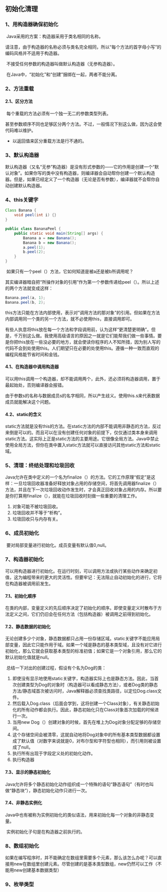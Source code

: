 ## 初始化清理

### 1、用构造器确保初始化

​	Java采用的方案：构造器采用于类名相同的名称。

​	请注意，由于构造器的名称必须与类名完全相同，所以“每个方法的首字母小写”的编码风格并不适用于构造器。

​	不接受任何参数的构造器叫做默认构造器（无参构造器）。

​	在Java中，“初始化”和“创建”捆绑在一起，两者不能分离。

### 2、方法重载

#### 2.1、区分方法

​	每个重载的方法必须有一个独一无二的参数类型列表。

​	甚至参数顺序不同也足够区分两个方法。不过，一般情况下别这么做，因为这会使代码难以维护。	

* 以返回值来区分重载方法是行不通的。	

### 3、默认构造器

​	默认构造器（又名“无参”构造器）是没有形式参数的——它的作用是创建一个“默认对象”。如果你写的类中没有构造器，则编译器会自动帮你创建一个默认构造器。但是，如果已经定义了一个构造器（无论是否有参数），编译器就不会帮你自动创建默认构造器。

### 4、this关键字

```java
Class Banana { 
    void peel(int i) {}
}

public class BananaPeel {
    public static void main(String[] args) {
        Banana a = new Banana();
      	Banana b = new Banana();
        a.peel(1);
        b.peel(2);
    }
}
```

​	如果只有一个peel（）方法，它如何知道是被a还是被b所调用呢？

​	其实编译器暗自把“所操作对象的引用”作为第一个参数传递给peel（）。所以上述的两个方法就变成这样：

```java
Banana.peel(a, 1);
Banana.peel(b, 2);
```

​	this方法只能在方法内部使用，表示对”调用方法的那对象”的引用。但如果在方法内部调用同一个类的另一个方法，就不必使用this，直接调用即可。

​	有些人执意将this放在每一个方法和字段调用前，认为这样“更清楚更明确”。但是，千万别这么做。我使用高级语言的原因之一就是它们能帮我们做一些事情。要是你把this放在一些没必要的地方，就会使读你程序的人不知所措，因为别人写的代码不会到处使用this。人们期望只在必要的处使用this。遵循一种一致而直观的编程风格能节省时间和金钱。

#### 4.1、在构造器中调用构造器

​	可以用this调用一个构造器，却不能调用两个，此外，还必须将构造器调用，置于最起始处，否则编译器会报错。

​	由于参数s的名称与数据成员s的名字相同，所以产生歧义。使用this.s来代表数据成员就能解决这个问题。

#### 4.2、static的含义

​	static方法就是没有this的方法。在static方法的内部不能调用非静态的方法，反过来倒是可以的。而且可以在没有创建任何对象的前提下，仅仅通过类本身来调用static方法。这实际上正是static方法的主要用途。它很像全局方法。Java中禁止使用全局方法，但你在类中置入static方法就可以直接访问其他static方法和static域。

### 5、清理：终结处理和垃圾回收

​	Java允许在类中定义的一个名为finalize（）的方法。它的工作原理“假定”是这样：一旦垃圾回收器准备好释放对象占用的存储空间，将首先调用器finalize（）方法，并且在下一次垃圾回收动作发生时，才会真正回收对象占用的内存。所以要是你打算用finalize（），就能在垃圾回收时刻做一些重要的清理工作。

1. 对象可能不被垃圾回收。
2. 垃圾回收并不等于“析构”。
3. 垃圾回收只与内存有关。

### 6、成员初始化

​	要对局部变量进行初始化。成员变量有默认值0,null。

### 7、构造器初始化

​	可以用构造器进行初始化。在运行时刻，可以调用方法或执行某些动作来确定初值，这为编程带来的更大的灵活性。但要牢记：无法阻止自动初始化的进行，它将在构造器被调用前发生。

#### 7.1、初始化顺序

​	在类的内部，变量定义的先后顺序决定了初始化的顺序。即使变量定义时散布于方法定义之间，它们仍旧会在任何方法（包括构造器）被调用之前得到初始化。

#### 7.2、静态数据的初始化

​	无论创建多少个对象，静态数据都只占用一份存储区域。static关键字不能应用局部变量，因此它只能作用于域。如果一个域是静态的基本类型域，且没有对它进行初始化，那么它就会获取基本类型的标准初值；如果它是一个对象引用，那么它的默认初始化值就是null。 

​	总结一下对出的创建过程，假设有个名为Dog的类：

1. 即使没有显示地使用static关键字，构造器实际上也是静态方法。因此，当首次创建类型为Dog的对象时（构造器可以看成静态方法），或者Dog类的静态方法/静态域首次被访问时，Java解释器必须查找类路径，以定位Dog.class文件。
2. 然后载入Dog.class（后面会学到，这将创建一个Class对象），有关静态初始化的所有动作都会执行。因此，静态初始化只在Class对象首次加载的时候进行一次。
3. 当用new Dog（）创建对象的时候，首先在堆上为Dog对象分配足够的存储空间。
4. 这个存储空间会被清零，这就自动地将Dog对象中的所有基本类型数据都设置成了默认值（对数字来说就是0，对布尔型和字符型也相同），而引用则被设置成了null。
5. 执行所有出现于字段定义处的初始化动作。
6. 执行构造器

#### 7.3、显示的静态初始化

​	Java允许将多个静态初始化动作组织成一个特殊的语句“静态语句”（有时也叫做“静态块”），静态初始化动作只进行一次。

#### 7.4、非静态实例化

​	Java中也有被称为实例初始化的类似语法，用来初始化每一个对象的非静态变量。

​	实例初始化子句是在构造器之前执行的。

### 8、数组初始化

​	如果在编写程序时，并不能确定在数组里需要多个元素，那么该怎么办呢？可以直接用new在数组里创建元素。尽管创建的是基本类型数组，new仍然可以工作（不能用new创建基本数据类型）

### 9、枚举类型

​	